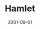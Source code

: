 ---
title: Hamlet
date: 2001-09-01
opening_date: 2001-09-01
closing_date:
layout: productions
playbill:
Theatre: Theatre Jacksonville
venue: Harold K. Smith Playhouse
cast:
- Hamlet: Matt Hemphill
- Bernardo: Scott Broughton
- Horatio: John Allen Harrett
- Marcellus: Elroy Spatcher
- Claudius: Greg Leute
- Gertrude McFuzz: Jan Granger Wickstrom
- Polonius: Karl Rogers
- Ophelia: Mandy Proctor
- Laertes: Matt Burke
- Rosencrantz: Chris Revenaugh
- Guildenstern: Hollis Smith
- Fortinbras: Fletcher Liegerot
- Captain: Nathan Vore
- Player King: Ryan Williams
- Player Queen: Sandra S. Spurney
- Player Nephew: Jay Bilderback
- Player Girl: Sarah Overton
- Player Boy: Brad Selvig
- Voltimand: Ray Bandy
- Osric: Josh Waller
- Ghost: Ryan Williams
- Sailor: Colin Williams
- Priest: Paul Anello
- English Ambassador: Elroy Spatcher
- Laertes Servant: Frankie Alfano
- Lady: Erin Maas
- Lord:
  - Paul Anello
  - Tim Driscol
  - Pat King
- Soldier:
  - Daniel Dungan
  - David Eger
  - Colin Williams
  - Frankie Alfano
  - Scott Broughton
  - Nathan Vore
crew:
- Executive Director: Sarah Boone
- Artistic Director: Lester Thomas Shane
- Technical Director: Dustin Greer
- Assistant Director: Valerie Howard
- Stage Manager: Tanase Gheorghe Popa
- Assistant Stage Manager:
  - Allyson Falor
  - Robert Barnwell
- Scenic Design: Timothy Kline
- Lighting Design: Jeffery L. Wagoner
- Lighting Board Operator: Gloria Pepe
- Scenic Painter: Ron Sumner
- Project Coordinator: Cheryl Riddick
- Metropolitan Park Manager: Carol Goodell
- Sound Design:
  - Lester Thomas Shane
  - Sandra S. Spurney
  - Tony Allegretti
- Production Sound Design: Andrew Douglass
- Costume Design: Joy Smith
- Prop Master: Allen Ray Wood
- Graphic Design: Melissa Russell
- Study Guide: Janet Hall
- Coordinating Assistant: Sheri Thomas
- Lift Construction: Neil McElravy
- Set Construction:
  - Manuel Bello
  - Gloria Pepe
  - Henry Bordeaux
  - Swawn Waas
  - Todd Clary
  - Justin Medina
  - Robert Barnwell
  - Erin Jones
  - Jamie Chancey
  - Beka Vaughan
  - Alex McDowell
  - Tim Stratford
  - Michael Coutu
  - Lee Wilson
  - Matt Cadenhead
  - Chris Alexander
  - Drew Mason
  - David Rogers
  - Brian Gunter
  - Elton Shaffer
  - Dustin Pettegrew
- Backstage Crew:
  - Henry Bordeaux
  - Claudia Wright
  - Mike Crivier
  - Justin Medina
  - Erin Jones
  - Jamie Chancey
- Costume Assistant:
  - Lauren Hill
  - Alex McDowell
- Costume Crew:
  - Barbara Hill
  - Linda Vaughan
  - Carrie Jurkovac
  - Hollis Smith
  - Beka Vaughan
  - Andra Smith
orchestra:
---